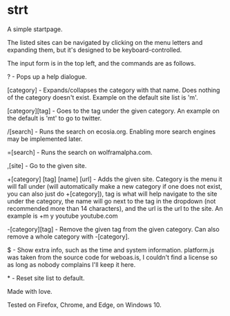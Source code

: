# strt
A simple startpage.

The listed sites can be navigated by clicking on the menu letters and expanding them, but it's designed to be keyboard-controlled.

The input form is in the top left, and the commands are as follows.

? - Pops up a help dialogue.

[category] - Expands/collapses the category with that name. Does nothing of the category doesn't exist. Example on the default site list is 'm'.

[category][tag] - Goes to the tag under the given category. An example on the default is 'mt' to go to twitter.

/[search] - Runs the search on ecosia.org. Enabling more search engines may be implemented later.

=[search] - Runs the search on wolframalpha.com.

,[site] - Go to the given site.

+[category] [tag] [name] [url] - Adds the given site. Category is the menu it will fall under (will automatically make a new category if one does not exist, you can also just do +[category]), tag is what will help navigate to the site under the category, the name will go next to the tag in the dropdown (not recommended more than 14 characters), and the url is the url to the site. An example is +m y youtube youtube.com

-[category][tag] - Remove the given tag from the given category. Can also remove a whole category with -[category].

$ - Show extra info, such as the time and system information. platform.js was taken from the source code for weboas.is, I couldn't find a license so as long as nobody complains I'll keep it here.

\* - Reset site list to default.

Made with love.

Tested on Firefox, Chrome, and Edge, on Windows 10. 
